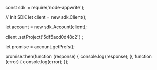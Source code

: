 const sdk = require('node-appwrite');

// Init SDK
let client = new sdk.Client();

let account = new sdk.Account(client);

client
    .setProject('5df5acd0d48c2')
;

let promise = account.getPrefs();

promise.then(function (response) {
    console.log(response);
}, function (error) {
    console.log(error);
});